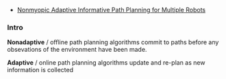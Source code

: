 * [Nonmyopic Adaptive Informative Path Planning for Multiple Robots](https://www.ijcai.org/Proceedings/09/Papers/306.pdf "link to pdf")

### Intro

**Nonadaptive** / offline path planning algorithms commit to paths before any obsevations of the environment have been made.

**Adaptive** / online path planning algorithms update and re-plan as new information is collected